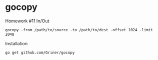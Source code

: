 # gocopy

Homework #11 In/Out

`gocopy -from /path/to/source -to /path/to/dest -offset 1024 -limit 2048`

Installation

`go get github.com/Griner/gocopy`
